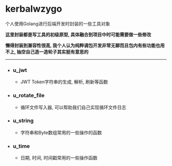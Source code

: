 # kerbalwzygo
个人使用Golang进行后端开发时封装的一些工具对象

**这里封装都是写工具的初级原型, 具体融合到项目中时可能需要做一些修改**

**懒得封装到兼容性很高, 我个人认为纯粹调包开发非常无聊而且包内有些功能也用不上, 抽空自己造一造轮子其实挺有意思的**

----
- ### u_jwt
  + JWT Token字符串的生成, 解析, 刷新等函数
  
- ### u_rotate_file
  + 循环文件写入器, 可以帮助我们自己实现循环文件日志
  
- ### u_string
  + 字符串和Byte数组常用的一些操作的函数
  
- ### u_time
  + 日期, 时间, 时间戳常用的一些操作函数
  

